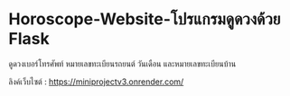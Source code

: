 # Horoscope-Website-โปรแกรมดูดวงด้วย Flask

ดูดวงเบอร์โทรศัพท์ หมายเลขทะเบียนรถยนต์ วันเดือน และหมายเลขทะเบียนบ้าน

ลิงค์เว็บไซต์ : https://miniprojectv3.onrender.com/
